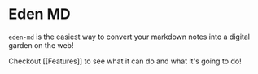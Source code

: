 # Eden MD

`eden-md` is the easiest way to convert your markdown notes into a digital garden on the web!

Checkout [[Features]] to see what it can do and what it's going to do!
